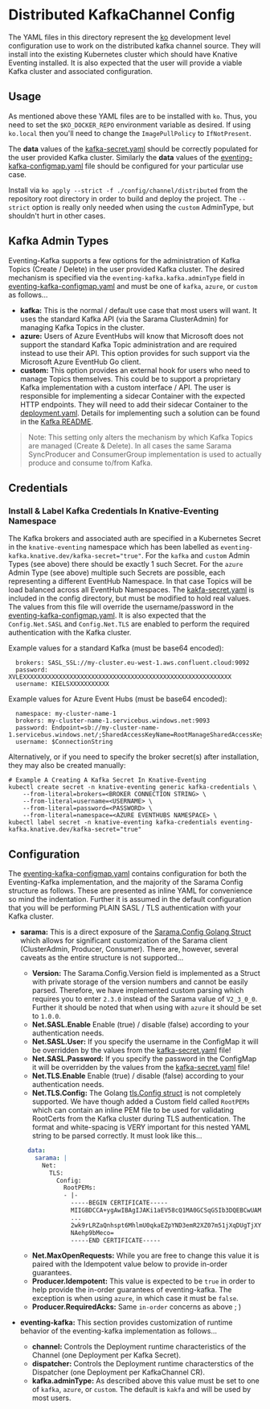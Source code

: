 # Distributed KafkaChannel Config

The YAML files in this directory represent the [ko](https://github.com/google/ko) development
level configuration use to work on the distributed kafka channel source.  They will install 
into the existing Kubernetes cluster which should have Knative Eventing installed.   It is also
expected that the user will provide a viable Kafka cluster and associated configuration.

## Usage

As mentioned above these YAML files are to be installed with `ko`.  Thus, you need to set the
`$KO_DOCKER_REPO` environment variable as desired.  If using `ko.local` then you'll need to
change the `ImagePullPolicy` to `IfNotPresent`.

The **data** values of the [kafka-secret.yaml](300-kafka-secret.yaml) should be correctly
populated for the user provided Kafka cluster.  Similarly the **data** values of the
[eventing-kafka-configmap.yaml](200-eventing-kafka-configmap.yaml) file should be configured
for your particular use case.

Install via `ko apply --strict -f ./config/channel/distributed` from the repository root 
directory in order to build and deploy the project.  The `--strict` option is really only 
needed when using the `custom` AdminType, but shouldn't hurt in other cases.

## Kafka Admin Types

Eventing-Kafka supports a few options for the administration of Kafka Topics (Create / Delete) in the
user provided Kafka cluster.  The desired mechanism is specified via the `eventing-kafka.kafka.adminType`
field in [eventing-kafka-configmap.yaml](200-eventing-kafka-configmap.yaml) and must be one of `kafka`,
`azure`, or `custom` as follows...

- **kafka:** This is the normal / default use case that most users will want.  It uses the standard Kafka API (via the Sarama ClusterAdmin) for managing Kafka Topics in the cluster.
- **azure:** Users of Azure EventHubs will know that Microsoft does not support the standard Kafka Topic administration and are required instead to use their API.  This option provides for such support via the Microsoft Azure EventHub Go client.
- **custom:** This option provides an external hook for users who need to manage Topics themselves. This could be to support a proprietary Kafka implementation with a custom interface / API.  The user is responsible for implementing a sidecar Container with the expected HTTP endpoints.  They will need to add their sidecar Container to the [deployment.yaml](400-deployment.yaml).  Details for implementing such a solution can be found in the [Kafka README](../../../pkg/channel/distributed/common/kafka/README.md).

> Note: This setting only alters the mechanism by which Kafka Topics are managed (Create & Delete).
> In all cases the same Sarama SyncProducer and ConsumerGroup implementation is used to
> actually produce and consume to/from Kafka.

## Credentials

### Install & Label Kafka Credentials In Knative-Eventing Namespace

The Kafka brokers and associated auth are specified in a Kubernetes Secret in the `knative-eventing`
namespace which has been labelled as `eventing-kafka.knative.dev/kafka-secret="true"`.  For the
`kafka` and `custom` Admin Types (see above) there should be exactly 1 such Secret. For the `azure`
Admin Type (see above) multiple such Secrets are possible, each representing a different EventHub
Namespace.  In that case Topics will be load balanced across all EventHub Namespaces. The
[kakfa-secret.yaml](300-kafka-secret.yaml) is included in the config directory, but must be modified
to hold real values.  The values from this file will override the username/password in the
[eventing-kafka-configmap.yaml](200-eventing-kafka-configmap.yaml).  It is also expected that the
`Config.Net.SASL` and `Config.Net.TLS` are enabled to perform the required authentication with
the Kafka cluster.

Example values for a standard Kafka (must be base64 encoded):

```
  brokers: SASL_SSL://my-cluster.eu-west-1.aws.confluent.cloud:9092
  password: XVLEXXXXXXXXXXXXXXXXXXXXXXXXXXXXXXXXXXXXXXXXXXXXXXXXXXXXXXXXXX
  username: KIELSXXXXXXXXXXX
```

Example values for Azure Event Hubs (must be base64 encoded):

```
  namespace: my-cluster-name-1
  brokers: my-cluster-name-1.servicebus.windows.net:9093
  password: Endpoint=sb://my-cluster-name-1.servicebus.windows.net/;SharedAccessKeyName=RootManageSharedAccessKey;SharedAccessKey=XXXXXXXXXXXXXXXXXXXXXXXXXXXXXXXXXXXXXXXXXXX=
  username: $ConnectionString
```

Alternatively, or if you need to specify the broker secret(s) after installation, they may also be created manually:

```
# Example A Creating A Kafka Secret In Knative-Eventing
kubectl create secret -n knative-eventing generic kafka-credentials \
    --from-literal=brokers=<BROKER CONNECTION STRING> \
    --from-literal=username=<USERNAME> \
    --from-literal=password=<PASSWORD> \
    --from-literal=namespace=<AZURE EVENTHUBS NAMESPACE> \
kubectl label secret -n knative-eventing kafka-credentials eventing-kafka.knative.dev/kafka-secret="true"
```

## Configuration

The [eventing-kafka-configmap.yaml](200-eventing-kafka-configmap.yaml) contains configuration for both
the Eventing-Kafka implementation, and the majority of the Sarama Config structure as follows.  These
are presented as inline YAML for convenience so mind the indentation.  Further it is assumed in the
default configuration that you will be performing PLAIN SASL / TLS authentication with your Kafka
cluster.

- **sarama:**  This is a direct exposure of the [Sarama.Config Golang Struct](https://github.com/Shopify/sarama/blob/master/config.go) which allows for significant customization of the Sarama client (ClusterAdmin, Producer, Consumer). There are, however, several caveats as the entire structure is not supported...

  - **Version:** The Sarama.Config.Version field is implemented as a Struct with private storage of the
    version numbers and cannot be easily parsed.  Therefore, we have implemented custom parsing which
    requires you to enter `2.3.0` instead of the Sarama value of `V2_3_0_0`.  Further it should be
    noted that when using with `azure` it should be set to `1.0.0`.
  - **Net.SASL.Enable** Enable (true) / disable (false) according to your authentication needs.
  - **Net.SASL.User:** If you specify the username in the ConfigMap it will be overridden by the
  values from the [kafka-secret.yaml](300-kafka-secret.yaml) file!
  - **Net.SASL.Password:** If you specify the password in the ConfigMap it will be overridden by
  the values from the [kafka-secret.yaml](300-kafka-secret.yaml) file!
  - **Net.TLS.Enable** Enable (true) / disable (false) according to your authentication needs.
  - **Net.TLS.Config:** The Golang [tls.Config struct](https://golang.org/pkg/crypto/tls/#Config) is not
  completely supported.  We have though added a Custom field called `RootPEMs` which can contain an inline
  PEM file to be used for validating RootCerts from the Kafka cluster during TLS authentication.  The
  format and white-spacing is VERY important for this nested YAML string to be parsed correctly.  It
  must look like this...

  ```yaml
    data:
      sarama: |
        Net:
          TLS:
            Config:
              RootPEMs:
              - |-
                -----BEGIN CERTIFICATE-----
                MIIGBDCCA+ygAwIBAgIJAKi1aEV58cQ1MA0GCSqGSIb3DQEBCwUAMIGOMQswCQYD
                ...
                2wk9rLRZaQnhspt6MhlmU0qkaEZpYND3emR2XZ07m51jXqDUgTjXYCSggImUsARs
                NAehp9bMeco=
                -----END CERTIFICATE-----
  ```

  - **Net.MaxOpenRequests:**  While you are free to change this value it is paired with the Idempotent value below to provide in-order guarantees.
  - **Producer.Idempotent:** This value is expected to be `true` in order to help provide the in-order guarantees of eventing-kafka.  The exception is when using `azure`, in which case it must be `false`.
  - **Producer.RequiredAcks:** Same `in-order` concerns as above ; )

- **eventing-kafka:** This section provides customization of runtime behavior of the eventing-kafka implementation as follows...

  - **channel:** Controls the Deployment runtime characteristics of the Channel (one Deployment per Kafka Secret).
  - **dispatcher:** Controls the Deployment runtime characterstics of the Dispatcher (one Deployment per KafkaChannel CR).
  - **kafka.adminType:** As described above this value must be set to one of `kafka`, `azure`, or `custom`.  The default is `kakfa` and will be used by most users.
